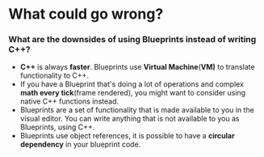 # What could go wrong?

### What are the downsides of using Blueprints instead of writing C++?

* **C++** is always **faster**. Blueprints use **Virtual Machine**\(**VM\)** to translate functionality to C++.
* If you have a Blueprint that's doing a lot of operations and complex **math every tick**\(frame rendered\), you might want to consider using native C++ functions instead.
* Blueprints are a set of functionality that is made available to you in the visual editor. You can write anything that is not available to you as Blueprints, using C++.
* Blueprints use object references, it is possible to have a **circular dependency** in your blueprint code.



